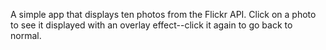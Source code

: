A simple app that displays ten photos from the Flickr API. Click on a photo to see it displayed with an overlay effect--click it again to go back to normal. 
